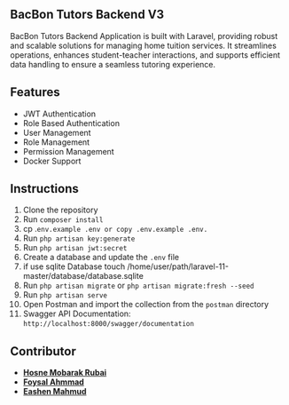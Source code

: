## BacBon Tutors Backend V3

BacBon Tutors Backend Application is built with Laravel, providing robust and scalable solutions for managing home tuition services. It streamlines operations, enhances student-teacher interactions, and supports efficient data handling to ensure a seamless tutoring experience.

## Features
- JWT Authentication
- Role Based Authentication
- User Management
- Role Management
- Permission Management
- Docker Support


## Instructions

1. Clone the repository
2. Run `composer install`
3. cp .`env.example .env or copy .env.example .env.`
4. Run `php artisan key:generate`
5. Run `php artisan jwt:secret`
6. Create a database and update the `.env` file
7. if use sqlite Database touch /home/user/path/laravel-11-master/database/database.sqlite
8. Run `php artisan migrate` or `php artisan migrate:fresh --seed`
9. Run `php artisan serve`
10. Open Postman and import the collection from the `postman` directory
11. Swagger API Documentation: `http://localhost:8000/swagger/documentation`


## Contributor

- **[Hosne Mobarak Rubai](https://github.com/hmrubai/)**
- **[Foysal Ahmmad](https://github.com/arfin-foysal)**
- **[Eashen Mahmud](https://github.com/EashenMahmud)**

